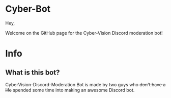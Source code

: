 # Cyber-Bot

Hey, 

Welcome on the GitHub page for the Cyber-Vision Discord moderation bot!


# Info

What is this bot?
-----------------

CyberVision-Discord-Moderation Bot is made by two guys who ~~don't have a life~~ spended some time into making an awesome Discord bot.

